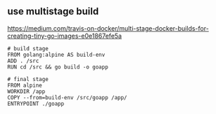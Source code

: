 

## use multistage build 
https://medium.com/travis-on-docker/multi-stage-docker-builds-for-creating-tiny-go-images-e0e1867efe5a


```
# build stage
FROM golang:alpine AS build-env
ADD . /src
RUN cd /src && go build -o goapp

# final stage
FROM alpine
WORKDIR /app
COPY --from=build-env /src/goapp /app/
ENTRYPOINT ./goapp
```
